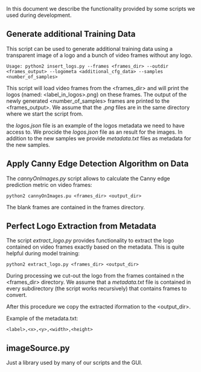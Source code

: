 In this document we describe the functionality provided by some scripts we used during development.

Generate additional Training Data
---------------------------------

This script can be used to generate additional training data using a transparent image of a logo and a bunch of video frames without any logo.

    Usage: python2 insert_logs.py --frames <frames_dir> --outdir <frames_output> --logometa <additional_cfg_data> --samples <number_of_samples>

This script will load video frames from the <frames_dir> and will print the logos (named: <label_in_logos>.png) on these frames. The output of the newly generated <number_of_samples> frames are printed to the <frames_output>. We assume that the *.png* files are in the same directory where we start the script from.

the *logos.json* file is an example of the logos metadata we need to have access to. We procide the *logos.json* file as an result for the images.
In addition to the new samples we provide *metadata.txt* files as metadata for the new samples.

Apply Canny Edge Detection Algorithm on Data
--------------------------------------------
The *cannyOnImages.py* script allows to calculate the Canny edge prediction metric on video frames:

    python2 cannyOnImages.pu <frames_dir> <output_dir>

The blank frames are contained in the frames directory.


Perfect Logo Extraction from Metadata
-------------------------------------

The script *extract_logo.py* provides functionality to extract the logo contained on video frames exactly based on the metadata. This is quite helpful during model training:

    python2 extract_logo.py <frames_dir> <output_dir>

During processing we cut-out the logo from the frames contained n the <frames_dir> directory.
We assume that a *metadata.txt* file is contained in every subdirectory (the script works recursively) that contains frames to convert.

After this procedure we copy the extracted iformation to the <output_dir>.

Example of the metadata.txt:

    <label>,<x>,<y>,<width>,<height>


imageSource.py
--------------

Just a library used by many of our scripts and the GUI.
